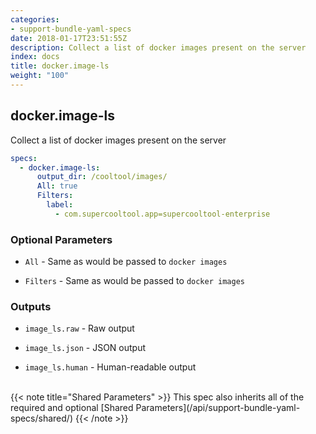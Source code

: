 ```yaml
---
categories:
- support-bundle-yaml-specs
date: 2018-01-17T23:51:55Z
description: Collect a list of docker images present on the server
index: docs
title: docker.image-ls
weight: "100"
---
```


## docker.image-ls

Collect a list of docker images present on the server


```yaml
specs:
  - docker.image-ls:
      output_dir: /cooltool/images/
      All: true
      Filters:
        label:
          - com.supercooltool.app=supercooltool-enterprise
```

    
### Optional Parameters


- `All` - Same as would be passed to `docker images`


- `Filters` - Same as would be passed to `docker images`


    
### Outputs


- `image_ls.raw` - Raw output

- `image_ls.json` - JSON output

- `image_ls.human` - Human-readable output

    
<br>
{{< note title="Shared Parameters" >}}
This spec also inherits all of the required and optional [Shared Parameters](/api/support-bundle-yaml-specs/shared/)
{{< /note >}}
    
    